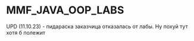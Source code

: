 # MMF_JAVA_OOP_LABS

UPD (11.10.23) - пидараска заказчица отказалась от лабы. Ну похуй тут хотя б полежит
